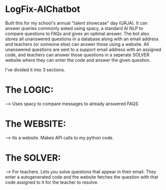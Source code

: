 # LogFix-AIChatbot

Built this for my school's annual "talent showcase" day (URJA).
It can answer queries commonly asked using spacy, a standard AI NLP to compare questions to FAQs and gives an optimal answer.
The bot also stores all unanswered questions in a database along with an email address and teachers (or someone else) can answer those using a website.
All unanswered questions are sent to a support email address with an assigned code, and teachers can answer those questions in a seperate SOLVER website where they can enter the code and answer the given question.

I've divided it into 3 sections.

# The LOGIC:
--> Uses spacy to compare messages to already answered FAQS

# The WEBSITE:
--> Its a website. Makes API calls to my python code.

# The SOLVER:
--> For teachers. Lets you solve questions that appear in their email. They enter a autogenerated code and the website fetches the question with that code assigned to it for the teacher to resolve.
